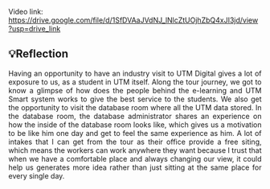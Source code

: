 Video link: https://drive.google.com/file/d/1SfDVAaJVdNJ_lNlcZtUOjhZbQ4xJI3jd/view?usp=drive_link 
</p>

## 💡Reflection
<p align= "justify">
Having an opportunity to have an industry visit to UTM Digital gives a lot of exposure to us, as a student in UTM itself. Along the tour journey, we got to know a glimpse of how does the people behind the e-learning and UTM Smart system works to give the best service to the students. We also get the opportunity to visit the database room where all the UTM data stored. In the database room, the database administrator shares an experience on how the inside of the database room looks like, which gives us a motivation to be like him one day and get to feel the same experience as him. A lot of intakes that I can get from the tour as their office provide a free siting, which means the workers can work anywhere they want because I trust that when we have a comfortable place and always changing our view, it could help us generates more idea rather than just sitting at the same place for every single day.  
</p>


